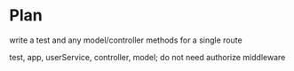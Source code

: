 # Plan

write a test and any model/controller methods for a single route

test, app, userService, controller, model; do not need authorize middleware
